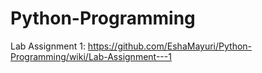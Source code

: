 # Python-Programming

Lab Assignment 1: https://github.com/EshaMayuri/Python-Programming/wiki/Lab-Assignment---1
